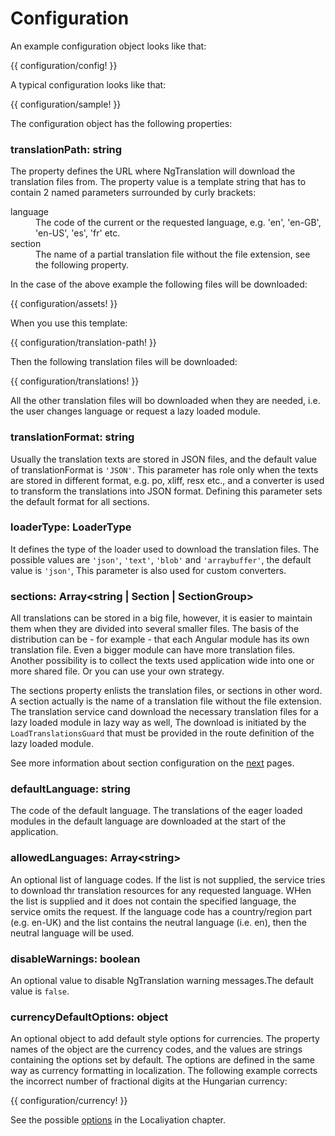 <!-- ======================================================================
--- Search engine
title:          Configuration
keywords:       configuration
description:    Configuration of NgTranslation module.
--- Menu system
order:          30
text:           Configuration
hidden:         false
umbel:          false
--- Page properties
id:             
document:       
layout:         layout-2-left
$-left:         #side-menu
searchable:     true
--- Side menu
side-menu-root:     /translation
side-menu-header:   Translation
side-menu-top:      
side-menu-depth:    2
======================================================================= -->

# Configuration

An example configuration object looks like that:

{{ configuration/config! }}

A typical configuration looks like that:

{{ configuration/sample! }}

The configuration object has the following properties:

### translationPath: <span class="data-type">string</span>

The property defines the URL where NgTranslation will download the translation
files from. The property value is a template string that has to contain 2
named parameters surrounded by curly brackets:

<dl>
  <dt>language</dt>
  <dd>The code of the current or the requested language, e.g. 'en', 'en-GB',
    'en-US', 'es', 'fr' etc.</dd>
  <dt>section</dt>
  <dd>The name of a partial translation file without the file extension, see
    the following property.</dd>
</dl>

In the case of the above example the following files will be downloaded:

{{ configuration/assets! }}

When you use this template:

{{ configuration/translation-path! }}

Then the following translation files will be downloaded:

{{ configuration/translations! }}

All the other translation files will bo downloaded when they are needed,
i.e. the user changes language or request a lazy loaded module.

### translationFormat: <span class="data-type">string</span>

Usually the translation texts are stored in JSON files, and the default value
of translationFormat is `'JSON'`. This parameter has role only when the texts
are stored in different format, e.g. po, xliff, resx etc., and a converter is
used to transform the translations into JSON format. Defining this parameter
sets the default format for all sections.

### loaderType: <span class="data-type">LoaderType</span>

It defines the type of the loader used to download the translation files. The
possible values are `'json'`, `'text'`, `'blob'` and `'arraybuffer'`, the default
value is `'json'`, This parameter is also used for custom converters.

### sections: <span class="data-type">Array&lt;string | Section | SectionGroup></span>

All translations can be stored in a big file, however, it is easier to maintain
them when they are divided into several smaller files. The basis of the
distribution can be - for example - that each Angular module has its own
translation file. Even a bigger module can have more translation files. Another
possibility is to collect the texts used application wide into one or more shared
file. Or you can use your own strategy.

The sections property enlists the translation files, or sections in other word.
A section actually is the name of a translation file without the file extension.
The translation service cand download the necessary translation files for a lazy
loaded module in lazy way as well, The download is initiated by the `LoadTranslationsGuard`
that must be provided in the route definition of the lazy loaded module.

See more information about section configuration on the
[next](/documentation/configuration/section) pages.

### defaultLanguage: <span class="data-type">string</span>

The code of the default language. The translations of the eager loaded modules
in the default language are downloaded at the start of the application.

### allowedLanguages: <span class="data-type">Array&lt;string&gt;</span>

An optional list of language codes. If the list is not supplied, the service tries
to download thr translation resources for any requested language. WHen the list is
supplied and it does not contain the specified language, the service omits the request.
If the language code has a country/region part (e.g. en-UK) and the list contains
the neutral language (i.e. en), then the neutral language will be used.

### disableWarnings: <span class="data-type">boolean</span>

An optional value to disable NgTranslation warning messages.The default
value is `false`.

### currencyDefaultOptions: <span class="data-type">object</span>

An optional object to add default style options for currencies. The property names
of the object are the currency codes, and the values are strings containing the
options set by default. The options are defined in the same way as currency formatting
in localization. The following example corrects the incorrect number of fractional
digits at the Hungarian currency:

{{ configuration/currency! }}

See the possible [options](/documentation/localization/options) in the Localiyation
chapter.
